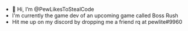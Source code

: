 - 👋 Hi, I’m @PewLikesToStealCode
- I'm currently the game dev of an upcoming game called Boss Rush
- Hit me up on my discord by dropping me  a friend rq at pewlite#9960

<!---
PewLikesToStealCode/PewLikesToStealCode is a ✨ special ✨ repository because its `README.md` (this file) appears on your GitHub profile.
You can click the Preview link to take a look at your changes.
--->

